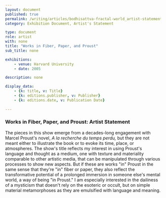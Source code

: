 ```yaml
---
layout: document
published: true
permalink: /writing/articles/bodhisattva-fractal-world_artist-statement.html
category: Exhibition Document, Artist's Statement

type: document
role: artist
with: none
title: "Works in Fiber, Paper, and Proust"
sub_title: none

exhibitions:
    - venue: Harvard University
    - date: 2005

description: none

display_data:
    - {k: title, v: Title}
    - {k: editions.publisher, v: Publisher}
    - {k: editions.date, v: Publication Date}
  
---
```


### Works in Fiber, Paper, and Proust: Artist Statement

The pieces in this show emerge from a decades-long engagement with Marcel Proust's novel, <i>A la recherche du temps perdu,</i> but they are not meant either to illustrate the book or to evoke its time, place, or atmospheres. The show's title reflects my interest in using Proust's language and thought as a medium, one with texture and materiality comparable to other artistic media, that can be manipulated through various processes to show new aspects. But if these are works "in" Proust in the same sense that they're "in" fiber or paper, they also reflect the transformative potential of a prolonged immersion in someone else's mental world, a way of being "in Proust." I am especially interested in the dailiness of a mysticism that doesn't rely on the esoteric or occult, but on simple material metamorphoses as they are emulsified with language and meaning.